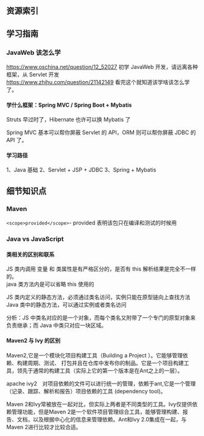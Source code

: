 ## 资源索引


## 学习指南

### JavaWeb 该怎么学

https://www.oschina.net/question/12_52027 初学 JavaWeb 开发，请远离各种框架，从 Servlet 开发  
https://www.zhihu.com/question/21142149 看完这个就知道该学啥该怎么学了。

#### 学什么框架：Spring MVC / Spring Boot + Mybatis

Struts 早过时了，Hibernate 也许可以换 Mybatis 了

Spring MVC 基本可以帮你屏蔽 Servlet 的 API，ORM 则可以帮你屏蔽 JDBC 的 API 了。

#### 学习路径

1、Java 基础
2、Servlet + JSP + JDBC
3、Spring + Mybatis


## 细节知识点

### Maven

`<scope>provided</scope>`- provided 表明该包只在编译和测试的时候用

### Java vs JavaScript

#### 类相关的区别和联系

JS 类内调用 变量 和 类属性是有严格区分的，是否有 this 解析结果是完全不一样的。  
java 类方法内是可以省略 this 使用的

JS 类内定义的静态方法，必须通过类名访问，实例只能在原型链向上查找方法  
Java 类中的静态方法，可以通过实例或者类名访问  

分析：JS 中类名对应的是一个对象，而每个类名又附带了一个专门的原型对象来负责继承；而 Java 中类只对应一块区域。

#### Maven2 与 Ivy 的区别

Maven2,它是一个模块化项目构建工具（Building a Project ）。它能够管理依赖、构建周期、测试、 打包并且在仓库中发布你的制品。它是一个项目构建工具，领先于通常的构建工具（实际上它的第一个版本是在Ant之上的一层）。

apache ivy2　对项目依赖的文件可以进行统一的管理，依赖于ant,它是一个管理（记录、跟踪、解析和报告）项目依赖的工具 (dependency tool)。

Maven 2和Ivy常被放在一起对比，但实际上两者是不同类型的工具。Ivy仅提供依赖管理功能，但是Maven 2是一个软件项目管理综合工具，能够管理构建、报告、文档，以及根据中心化的信息来管理依赖。Ant和Ivy 2.0集成在一起，与Maven 2进行比较才比较合适。